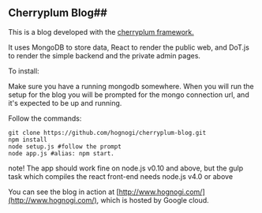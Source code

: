 ## Cherryplum Blog##

This is a blog developed with the [cherryplum framework.](https://github.com/hognogi/cherryplum)

It uses MongoDB to store data, React to render the public web, and DoT.js to render the simple backend and the private admin pages. 



To install:

Make sure you have a running mongodb somewhere. When you will run the setup for the blog you will be prompted for the mongo connection url, and it's expected to be up and running.

Follow the commands: 

    git clone https://github.com/hognogi/cherryplum-blog.git
    npm install 
    node setup.js #follow the prompt
    node app.js #alias: npm start.

note! The app should work fine on node.js v0.10 and above, but the gulp task which compiles the react front-end needs node.js v4.0 or above

You can see the blog in action at [http://www.hognogi.com/](http://www.hognogi.com/), which is hosted by Google cloud. 
	